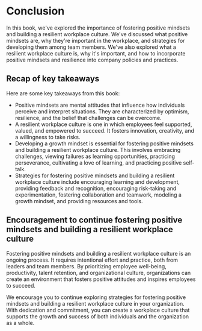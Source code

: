 # Conclusion

In this book, we've explored the importance of fostering positive mindsets and building a resilient workplace culture. We've discussed what positive mindsets are, why they're important in the workplace, and strategies for developing them among team members. We've also explored what a resilient workplace culture is, why it's important, and how to incorporate positive mindsets and resilience into company policies and practices.

Recap of key takeaways
----------------------

Here are some key takeaways from this book:

* Positive mindsets are mental attitudes that influence how individuals perceive and interpret situations. They are characterized by optimism, resilience, and the belief that challenges can be overcome.
* A resilient workplace culture is one in which employees feel supported, valued, and empowered to succeed. It fosters innovation, creativity, and a willingness to take risks.
* Developing a growth mindset is essential for fostering positive mindsets and building a resilient workplace culture. This involves embracing challenges, viewing failures as learning opportunities, practicing perseverance, cultivating a love of learning, and practicing positive self-talk.
* Strategies for fostering positive mindsets and building a resilient workplace culture include encouraging learning and development, providing feedback and recognition, encouraging risk-taking and experimentation, fostering collaboration and teamwork, modeling a growth mindset, and providing resources and tools.

Encouragement to continue fostering positive mindsets and building a resilient workplace culture
------------------------------------------------------------------------------------------------

Fostering positive mindsets and building a resilient workplace culture is an ongoing process. It requires intentional effort and practice, both from leaders and team members. By prioritizing employee well-being, productivity, talent retention, and organizational culture, organizations can create an environment that fosters positive attitudes and inspires employees to succeed.

We encourage you to continue exploring strategies for fostering positive mindsets and building a resilient workplace culture in your organization. With dedication and commitment, you can create a workplace culture that supports the growth and success of both individuals and the organization as a whole.